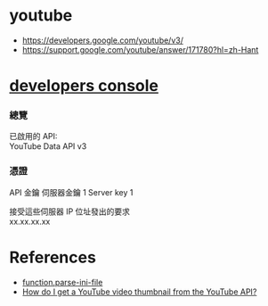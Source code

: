 # youtube

* https://developers.google.com/youtube/v3/
* https://support.google.com/youtube/answer/171780?hl=zh-Hant  

# [developers console](https://console.developers.google.com)  

### 總覽  
已啟用的 API:  
YouTube Data API v3

### 憑證
API 金鑰
伺服器金鑰 1	 Server key 1  

接受這些伺服器 IP 位址發出的要求  
xx.xx.xx.xx  

# References
* [function.parse-ini-file](http://php.net/manual/en/function.parse-ini-file.php)    
* [How do I get a YouTube video thumbnail from the YouTube API?](http://stackoverflow.com/questions/2068344/how-do-i-get-a-youtube-video-thumbnail-from-the-youtube-api)

